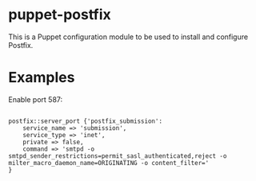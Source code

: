 puppet-postfix
==============

This is a Puppet configuration module to be used to install and configure Postfix.

# Examples #
Enable port 587:
<pre><code>
postfix::server_port {'postfix_submission':
	service_name => 'submission',
	service_type => 'inet',
	private => false,
	command => 'smtpd -o smtpd_sender_restrictions=permit_sasl_authenticated,reject -o milter_macro_daemon_name=ORIGINATING -o content_filter='
}
</code></pre>
